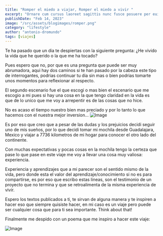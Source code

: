 ```yaml
---
title: "Romper el miedo a viajar, Romper el miedo a vivir "
excerpt: "Ornare cum cursus laoreet sagittis nunc fusce posuere per euismod dis vehicula a, semper fames lacus maecenas dictumst pulvinar neque enim non potenti. Torquent hac sociosqu eleifend potenti."
publishDate: "Feb 14, 2023"
image: "/src/assets/blogimages/romper.png"
category: "lifestyle"
author: "antonio-dromundo"
tags: [viajes]
---
```



Te ha pasado que un dia te despiertas con la siguiente pregunta: ¿He vivido la vida que he querido o la que me ha tocado? 

Pues espero que no, por que es una pregunta que puede ser muy abrumadora, aqui hay dos caminos si te han pasado por la cabeza este tipo de interrogantes, podrias continuar tu dia sin mas o bien podrias tomarte unos momentos para reflexionar al respecto.

El segundo escenario fue el que escogi o mas bien el escenario que me escogio a mi pues si hay una cosa en la que tengo claridad en la vida es que de lo unico que me voy a arrepentir es de las cosas que no hice.

No es acaso el tiempo nuestro bien mas preciado y por lo tanto lo que hacemos con el nuestra mejor inversion…
![Image](https://res.cloudinary.com/daizxjjsm/image/upload/v1725488689/bpjx4xv6spl5ifvjnodv.jpg)

Es por eso que creo que a pesar de las dudas y los prejuicios decidi seguir uno de mis sueños, por lo que decidi tomar mi mochila desde Guadalajara, Mexico y viajar a 7736 kilometros de mi hogar para conocer el otro lado del continente. 

Con muchas expectativas y pocas cosas en la mochila tengo la certeza que pase lo que pase en este viaje me voy a llevar una cosa muy valiosa: experiencia. 

Experiencia y aprendizajes que a mi parecer son el sentido mismo de la vida, pero donde esta el valor del aprendizaje/conocimiento si no es para compartirse, es por eso que escribo estas lineas, son el testimonio de un proyecto que no termina y que se retroalimenta de la misma experiencia de vivir.

Espero los textos publicados a ti, te sirvan de alguna manera y te inspiren a hacer eso que siempre quisiste hacer, en mi caso es un viaje pero puede ser cualquier cosa que para ti sea importante. Think about that!

Finalmente me despido con un poema que me inspiro a hacer este viaje:

![Image](https://res.cloudinary.com/daizxjjsm/image/upload/v1725488689/g07vwbhwh6ocevchyr0s.jpg)